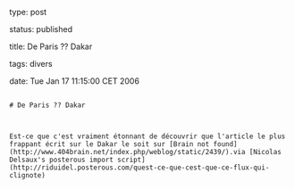 type: post
status: published
title: De Paris ?? Dakar
tags: divers
date: Tue Jan 17 11:15:00 CET 2006
~~~~~~
# De Paris ?? Dakar

Est-ce que c'est vraiment étonnant de découvrir que l'article le plus frappant écrit sur le Dakar le soit sur [Brain not found](http://www.404brain.net/index.php/weblog/static/2439/).via [Nicolas Delsaux's posterous import script](http://riduidel.posterous.com/quest-ce-que-cest-que-ce-flux-qui-clignote)